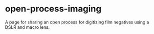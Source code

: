 # open-process-imaging
A page for sharing an open process for digitizing film negatives using a DSLR and macro lens. 
